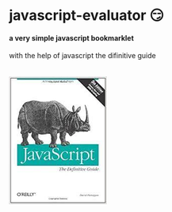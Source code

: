 # javascript-evaluator 😏 
#### a very simple javascript bookmarklet 

with the help of javascript the difinitive guide<br/><br/><br/>
![difinitive guide](download.jpg)
